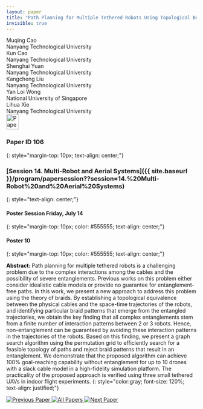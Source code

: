 ```yaml
---
layout: paper
title: "Path Planning for Multiple Tethered Robots Using Topological Braids"
invisible: true
---
```

<div class="paper-authors">
<div class="paper-author-box">
    <div class="paper-author-name">Muqing Cao</div>
    <div class="paper-author-uni">Nanyang Technological University    </div>
</div>
<div class="paper-author-box">
    <div class="paper-author-name">Kun Cao</div>
    <div class="paper-author-uni">Nanyang Technological University    </div>
</div>
<div class="paper-author-box">
    <div class="paper-author-name">Shenghai Yuan</div>
    <div class="paper-author-uni">Nanyang Technological University    </div>
</div>
<div class="paper-author-box">
    <div class="paper-author-name">Kangcheng Liu</div>
    <div class="paper-author-uni">Nanyang Technological University</div>
</div>
<div class="paper-author-box">
    <div class="paper-author-name">Yan Loi Wong</div>
    <div class="paper-author-uni">National University of Singapore</div>
</div>
<div class="paper-author-box">
    <div class="paper-author-name">Lihua Xie</div>
    <div class="paper-author-uni">Nanyang Technological University    </div>
</div>

</div><div class="paper-pdf">
<div> <a href="http://www.roboticsproceedings.org/rss19/p106.pdf"><img src="{{ site.baseurl }}/images/paper_link.png" alt="Paper Website" width = "33"  height = "40"/></a> </div>
</div>

### Paper ID 106
{: style="margin-top: 10px; text-align: center;"}

### [Session 14. Multi-Robot and Aerial Systems]({{ site.baseurl }}/program/papersession??session=14.%20Multi-Robot%20and%20Aerial%20Systems)
{: style="text-align: center;"}

#### Poster Session Friday, July 14
{: style="margin-top: 10px; color: #555555; text-align: center;"}

#### Poster 10
{: style="margin-top: 10px; color: #555555; text-align: center;"}

<b style="color: black;">Abstract: </b>Path planning for multiple tethered robots is a challenging problem due to the complex interactions among the cables and the possibility of severe entanglements. Previous works on this problem either consider idealistic cable models or provide no guarantee for entanglement-free paths. In this work, we present a new approach to address this problem using the theory of braids. By establishing a topological equivalence between the physical cables and the space-time trajectories of the robots, and identifying particular braid patterns that emerge from the entangled trajectories, we obtain the key finding that all complex entanglements stem from a finite number of interaction patterns between 2 or 3 robots. Hence, non-entanglement can be guaranteed by avoiding these interaction patterns in the trajectories of the robots. Based on this finding, we present a graph search algorithm using the permutation grid to efficiently search for a feasible topology of paths and reject braid patterns that result in an entanglement. 
We demonstrate that the proposed algorithm can achieve 100% goal-reaching capability without entanglement for up to 10 drones with a slack cable model in a high-fidelity simulation platform.
The practicality of the proposed approach is verified using three small tethered UAVs in indoor flight experiments.
{: style="color:gray; font-size: 120%; text-align: justified;"}


<div class="paper-menu">
<a href="{{ site.baseurl }}/program/papers/105/"> <img src="{{ site.baseurl }}/images/previous_paper_icon.png" alt="Previous Paper" title="Previous Paper"/> </a>
<a href="{{ site.baseurl }}/program/papers"><img src="{{ site.baseurl }}/images/overview_icon.png" alt="All Papers" title="All Papers"/> </a>
<a href="{{ site.baseurl }}/program/papers/107/"> <img src="{{ site.baseurl }}/images/next_paper_icon.png" alt="Next Paper" title="Next Paper"/> </a>

</div>
